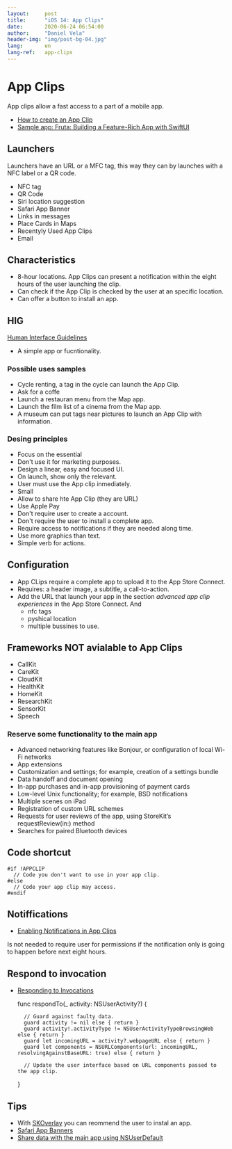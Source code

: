 ```yaml
---
layout:     post
title:      "iOS 14: App Clips"
date:       2020-06-24 06:54:00
author:     "Daniel Vela"
header-img: "img/post-bg-04.jpg"
lang:       en
lang-ref:   app-clips
---
```


# App Clips

App clips allow a fast access to a part of a mobile app.

- [How to create an App Clip](https://developer.apple.com/documentation/app_clips/creating_an_app_clip)
- [Sample app: Fruta: Building a Feature-Rich App with SwiftUI](https://developer.apple.com/documentation/swiftui/fruta_building_a_feature-rich_app_with_swiftui)

## Launchers

Launchers have an URL or a MFC tag, this way they can by launches with a NFC label or a QR code.

- NFC tag
- QR Code
- Siri location suggestion
- Safari App Banner
- Links in messages
- Place Cards in Maps
- Recentyly Used App Clips
- Email

## Characteristics

- 8-hour locations. App Clips can present a notification within the eight hours of the user launching the clip.
- Can check if the App Clip is checked by the user at an specific location.
- Can offer a button to install an app.

## HIG

[Human Interface Guidelines](https://developer.apple.com/design/human-interface-guidelines/app-clips/overview/)

- A simple app or fucntionality.

### Possible uses samples

- Cycle renting, a tag in the cycle can launch the App Clip.
- Ask for a coffe
- Launch a restauran menu from the Map app.
- Launch the film list of a cinema from the Map app.
- A museum can put tags near pictures to launch an App Clip with information.

### Desing principles

- Focus on the essential
- Don't use it for marketing purposes.
- Design a linear, easy and focused UI.
- On launch, show only the relevant.
- User must use the App clip inmediately.
- Small
- Allow to share hte App Clip (they are URL)
- Use Apple Pay
- Don't require user to create a account.
- Don't require the user to install a complete app.
- Require access to notifications if they are needed along time.
- Use more graphics than text.
- Simple verb for actions.

## Configuration

- App CLips require a complete app to upload it to the App Store Connect.
- Requires: a header image, a subtitle, a call-to-action.
- Add the URL that launch your app in the section *advanced app clip experiences* in the App Store Connect. And
    * nfc tags
    * pyshical location
    * multiple bussines to use.

## Frameworks NOT avialable to App Clips

- CallKit
- CareKit
- CloudKit
- HealthKit
- HomeKit
- ResearchKit
- SensorKit
- Speech

### Reserve some functionality to the main app

- Advanced networking features like Bonjour, or configuration of local Wi-Fi networks
- App extensions
- Customization and settings; for example, creation of a settings bundle
- Data handoff and document opening
- In-app purchases and in-app provisioning of payment cards
- Low-level Unix functionality; for example, BSD notifications
- Multiple scenes on iPad
- Registration of custom URL schemes
- Requests for user reviews of the app, using StoreKit’s requestReview(in:) method
- Searches for paired Bluetooth devices


## Code shortcut

    #if !APPCLIP
      // Code you don't want to use in your app clip.
    #else
      // Code your app clip may access.
    #endif

## Notiffications

- [Enabling Notifications in App Clips](https://developer.apple.com/documentation/app_clips/enabling_notifications_in_app_clips)

Is not needed to require user for permissions if the notification only is going to happen before next eight hours.

## Respond to invocation

- [Responding to Invocations](https://developer.apple.com/documentation/app_clips/responding_to_invocations)

    func respondTo(_ activity: NSUserActivity?) {
        
        // Guard against faulty data.
        guard activity != nil else { return }
        guard activity!.activityType != NSUserActivityTypeBrowsingWeb else { return }
        guard let incomingURL = activity?.webpageURL else { return }
        guard let components = NSURLComponents(url: incomingURL, resolvingAgainstBaseURL: true) else { return }
        
        // Update the user interface based on URL components passed to the app clip.
    }

## Tips

- With [SKOverlay](https://developer.apple.com/documentation/storekit/skoverlay) you can reommend the user to instal an app.
- [Safari App Banners](https://developer.apple.com/library/archive/documentation/AppleApplications/Reference/SafariWebContent/PromotingAppswithAppBanners/PromotingAppswithAppBanners.html)
- [Share data with the main app using NSUserDefault](https://developer.apple.com/documentation/app_clips/making_data_available_to_the_app_clip_s_corresponding_app)

